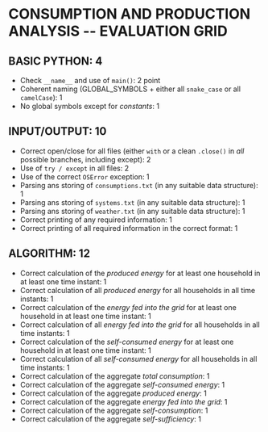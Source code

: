 # CONSUMPTION AND PRODUCTION ANALYSIS -- EVALUATION GRID

## BASIC PYTHON: 4

* Check `__name__` and use of `main()`: 2 point
* Coherent naming (GLOBAL_SYMBOLS + either all `snake_case` or all `camelCase`): 1
* No global symbols except for *constants*: 1

## INPUT/OUTPUT: 10

* Correct open/close for all files (either `with` or a clean `.close()` in *all* possible branches, including except): 2
* Use of `try / except` in all files: 2
* Use of the correct `OSError` exception: 1
* Parsing ans storing of `consumptions.txt` (in any suitable data structure): 1
* Parsing ans storing of `systems.txt` (in any suitable data structure): 1
* Parsing ans storing of `weather.txt` (in any suitable data structure): 1
* Correct printing of any required information: 1
* Correct printing of all required information in the correct format: 1

## ALGORITHM: 12

* Correct calculation of the *produced energy* for at least one household in at least one time instant: 1
* Correct calculation of all *produced energy* for all households in all time instants: 1
* Correct calculation of the *energy fed into the grid* for at least one household in at least one time instant: 1
* Correct calculation of all *energy fed into the grid* for all households in all time instants: 1
* Correct calculation of the *self-consumed energy* for at least one household in at least one time instant: 1
* Correct calculation of all *self-consumed energy* for all households in all time instants: 1
* Correct calculation of the aggregate *total consumption*: 1
* Correct calculation of the aggregate *self-consumed energy*: 1
* Correct calculation of the aggregate *produced energy*: 1
* Correct calculation of the aggregate *energy fed into the grid*: 1
* Correct calculation of the aggregate *self-consumption*: 1
* Correct calculation of the aggregate *self-sufficiency*: 1
